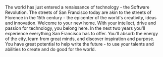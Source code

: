 The world has just entered a renaissance of technology - the Software Revolution. The streets of San Francisco today are akin to the streets of Florence in the 15th century - the epicenter of the world's creativity, ideas and innovation. Welcome to your new home. With your intellect, drive and passion for technology, you belong here. In the next two years you'll experience everything San Francisco has to offer. You'll absorb the energy of the city, learn from great minds, and discover inspiration and purpose. You have great potential to help write the future - to use your talents and abilities to create and do good for the world.